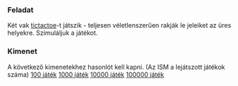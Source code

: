 ### Feladat
Két vak [tictactoe](https://en.wikipedia.org/wiki/Tic-tac-toe)-t játszik - teljesen véletlenszerűen rakják le jeleiket az üres helyekre. 
Szimuláljuk a játékot. 

### Kimenet
A következő kimenetekhez hasonlót kell kapni. (Az ISM a lejátszott játékok száma)
[100 játék](abra2.png)
[1000 játék](abra3.png)
[10000 játék](abra4.png)
[100000 játék](abra5.png)

